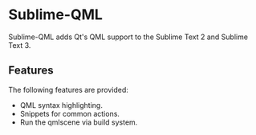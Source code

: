 Sublime-QML
===========

Sublime-QML adds Qt's QML support to the Sublime Text 2 and Sublime Text 3.

Features
--------

The following features are provided:

* QML syntax highlighting.
* Snippets for common actions.
* Run the qmlscene via build system.
